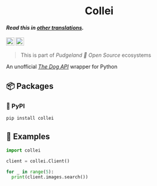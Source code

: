 <h1 align="center">
    Collei
</h1>

#### _Read this in [other translations](translation/translations.md)._

<kbd>[<img title="Русский язык" alt="Русский язык" src="https://cdn.staticaly.com/gh/hjnilsson/country-flags/master/svg/ru.svg" width="22">](translation/README.ru.md)</kbd>
<kbd>[<img title="Українська" alt="Українська" src="https://cdn.staticaly.com/gh/hjnilsson/country-flags/master/svg/ua.svg" width="22">](translation/README.ua.md)</kbd>

> This is part of _Pudgeland 💖 Open Source_ ecosystems

An unofficial [_The Dog API_](https://thedogapi.com) wrapper for Python

## 📦 Packages

### 🐍 PyPI

```sh
pip install collei
```

## 🔎 Examples

```py
import collei

client = collei.Client()

for _ in range(5):
  print(client.images.search())
```
